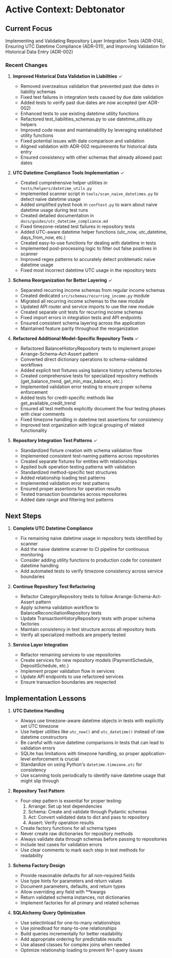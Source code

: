 # Active Context: Debtonator

## Current Focus
Implementing and Validating Repository Layer Integration Tests (ADR-014), Ensuring UTC Datetime Compliance (ADR-011), and Improving Validation for Historical Data Entry (ADR-002)

### Recent Changes

1. **Improved Historical Data Validation in Liabilities** ✓
   - Removed overzealous validation that prevented past due dates in liability schemas
   - Fixed test failures in integration tests caused by due date validation
   - Added tests to verify past due dates are now accepted (per ADR-002)
   - Enhanced tests to use existing datetime utility functions
   - Refactored test_liabilities_schemas.py to use datetime_utils.py helpers
   - Improved code reuse and maintainability by leveraging established utility functions
   - Fixed potential issues with date comparison and validation
   - Aligned validation with ADR-002 requirements for historical data entry
   - Ensured consistency with other schemas that already allowed past dates

2. **UTC Datetime Compliance Tools Implementation** ✓
   - Created comprehensive helper utilities in `tests/helpers/datetime_utils.py` 
   - Implemented scanner script in `tools/scan_naive_datetimes.py` to detect naive datetime usage
   - Added simplified pytest hook in `conftest.py` to warn about naive datetime usage during test runs
   - Created detailed documentation in `docs/guides/utc_datetime_compliance.md`
   - Fixed timezone-related test failures in repository tests
   - Added UTC-aware datetime helper functions (utc_now, utc_datetime, days_from_now, etc.)
   - Created easy-to-use functions for dealing with datetime in tests
   - Implemented post-processing logic to filter out false positives in scanner
   - Improved regex patterns to accurately detect problematic naive datetime usage
   - Fixed most incorrect datetime UTC usage in the repository tests

2. **Schema Reorganization for Better Layering** ✓
   - Separated recurring income schemas from regular income schemas
   - Created dedicated `src/schemas/recurring_income.py` module
   - Migrated all recurring income schemas to the new module
   - Updated API router and service imports to use the new module
   - Created separate unit tests for recurring income schemas
   - Fixed import errors in integration tests and API endpoints
   - Ensured consistent schema layering across the application
   - Maintained feature parity throughout the reorganization

3. **Refactored Additional Model-Specific Repository Tests** ✓
   - Refactored BalanceHistoryRepository tests to implement proper Arrange-Schema-Act-Assert pattern
   - Converted direct dictionary operations to schema-validated workflows
   - Added explicit test fixtures using balance history schema factories
   - Created comprehensive tests for specialized repository methods (get_balance_trend, get_min_max_balance, etc.)
   - Implemented validation error testing to ensure proper schema enforcement
   - Added tests for credit-specific methods like get_available_credit_trend
   - Ensured all test methods explicitly document the four testing phases with clear comments
   - Fixed timezone handling in datetime test assertions for consistency 
   - Improved test organization with logical grouping of related functionality

4. **Repository Integration Test Patterns** ✓
   - Standardized fixture creation with schema validation flow
   - Implemented consistent test-naming patterns across repositories
   - Created separate fixtures for entities with relationships
   - Applied bulk operation testing patterns with validation
   - Standardized method-specific test structures
   - Added relationship loading test patterns
   - Implemented validation error test patterns
   - Ensured proper assertions for operation results
   - Tested transaction boundaries across repositories
   - Added date range and filtering test patterns


## Next Steps

1. **Complete UTC Datetime Compliance**
   - Fix remaining naive datetime usage in repository tests identified by scanner
   - Add the naive datetime scanner to CI pipeline for continuous monitoring
   - Consider adding utility functions to production code for consistent datetime handling
   - Add automated tests to verify timezone consistency across service boundaries

2. **Continue Repository Test Refactoring**
   - Refactor CategoryRepository tests to follow Arrange-Schema-Act-Assert pattern
   - Apply schema validation workflow to BalanceReconciliationRepository tests
   - Update TransactionHistoryRepository tests with proper schema factories
   - Maintain consistency in test structure across all repository tests
   - Verify all specialized methods are properly tested

3. **Service Layer Integration**
   - Refactor remaining services to use repositories
   - Create services for new repository models (PaymentSchedule, DepositSchedule, etc.)
   - Implement proper validation flow in services
   - Update API endpoints to use refactored services
   - Ensure transaction boundaries are respected

## Implementation Lessons

1. **UTC Datetime Handling**
   - Always use timezone-aware datetime objects in tests with explicitly set UTC timezone
   - Use helper utilities like `utc_now()` and `utc_datetime()` instead of raw datetime constructors
   - Be careful with naive datetime comparisons in tests that can lead to validation errors
   - SQLite has limitations with timezone handling, so proper application-level enforcement is crucial
   - Standardize on using Python's `datetime.timezone.utc` for consistency
   - Use scanning tools periodically to identify naive datetime usage that might slip through

2. **Repository Test Pattern**
   - Four-step pattern is essential for proper testing:
     1. Arrange: Set up test dependencies
     2. Schema: Create and validate through Pydantic schemas
     3. Act: Convert validated data to dict and pass to repository
     4. Assert: Verify operation results
   - Create factory functions for all schema types
   - Never create raw dictionaries for repository methods
   - Always validate data through schemas before passing to repositories
   - Include test cases for validation errors
   - Use clear comments to mark each step in test methods for readability

3. **Schema Factory Design**
   - Provide reasonable defaults for all non-required fields
   - Use type hints for parameters and return values
   - Document parameters, defaults, and return types
   - Allow overriding any field with **kwargs
   - Return validated schema instances, not dictionaries
   - Implement factories for all primary and related schemas

4. **SQLAlchemy Query Optimization**
   - Use selectinload for one-to-many relationships
   - Use joinedload for many-to-one relationships
   - Build queries incrementally for better readability
   - Add appropriate ordering for predictable results
   - Use aliased classes for complex joins when needed
   - Optimize relationship loading to prevent N+1 query issues
